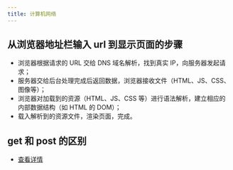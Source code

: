 ```yaml
---
title: 计算机网络
---
```


## 从浏览器地址栏输入 url 到显示页面的步骤

- 浏览器根据请求的 URL 交给 DNS 域名解析，找到真实 IP，向服务器发起请求；
- 服务器交给后台处理完成后返回数据，浏览器接收文件（HTML、JS、CSS、图像等）；
- 浏览器对加载到的资源（HTML、JS、CSS 等）进行语法解析，建立相应的内部数据结构（如 HTML 的 DOM）；
- 载入解析到的资源文件，渲染页面，完成。

## get 和 post 的区别

- [查看详情](https://segmentfault.com/a/1190000023940344)
